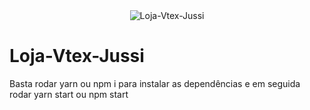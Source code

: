 
<div align="center">
    <img src="./gif/jussi.gif" alt="Loja-Vtex-Jussi" >
</div>

# Loja-Vtex-Jussi

Basta rodar yarn ou npm i para instalar as dependências e em seguida rodar yarn start ou npm start

